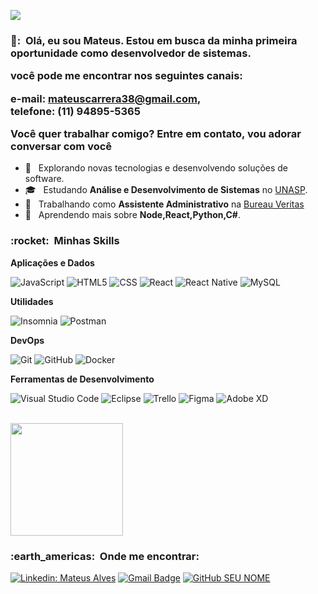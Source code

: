 
![](https://komarev.com/ghpvc/?username=VanessaSwerts&color=006bed)

<h3> 👨‍: &nbsp;Olá, eu sou Mateus.
Estou em busca da minha primeira oportunidade como desenvolvedor de sistemas.

você pode me encontrar nos seguintes canais:<br/>
  
  e-mail: mateuscarrera38@gmail.com,<br/>
  telefone: (11) 94895-5365

Você quer trabalhar comigo? Entre em contato, vou adorar conversar com você</h3>

- 🤔 &nbsp; Explorando novas tecnologias e desenvolvendo soluções de software.
- 🎓 &nbsp; Estudando **Análise e Desenvolvimento de Sistemas** no <a href="https://www.unasp.br/">UNASP</a>.
- 💼 &nbsp; Trabalhando como **Assistente Administrativo** na <a href="https://www.bureauveritas.com.br/pt-br">Bureau Veritas</a>
- 🌱 &nbsp; Aprendendo mais sobre **Node,React,Python,C#**.

<h3> :rocket: &nbsp;Minhas Skills </h3>

**Aplicações e Dados**

  ![JavaScript](https://img.shields.io/badge/-JavaScript-333333?style=flat&logo=javascript)
  ![HTML5](https://img.shields.io/badge/-HTML5-333333?style=flat&logo=HTML5)
  ![CSS](https://img.shields.io/badge/-CSS-333333?style=flat&logo=CSS3&logoColor=1572B6)
  ![React](https://img.shields.io/badge/-React-333333?style=flat&logo=react)
  ![React Native](https://img.shields.io/badge/-React%20Native-333333?style=flat&logo=react)
  ![MySQL](https://img.shields.io/badge/-MySQL-333333?style=flat&logo=mysql)


**Utilidades**

  ![Insomnia](https://img.shields.io/badge/-Insomnia-333333?style=flat&logo=insomnia)
  ![Postman](https://img.shields.io/badge/-Postman-333333?style=flat&logo=postman)

**DevOps**

  ![Git](https://img.shields.io/badge/-Git-333333?style=flat&logo=git)
  ![GitHub](https://img.shields.io/badge/-GitHub-333333?style=flat&logo=github)
  ![Docker](https://img.shields.io/badge/-Docker-333333?style=flat&logo=docker)


**Ferramentas de Desenvolvimento**

  ![Visual Studio Code](https://img.shields.io/badge/-Visual%20Studio%20Code-333333?style=flat&logo=visual-studio-code&logoColor=007ACC)
  ![Eclipse](https://img.shields.io/badge/-Eclipse-333333?style=flat&logo=eclipse-ide&logoColor=2C2255)
  ![Trello](https://img.shields.io/badge/-Trello-333333?style=flat&logo=trello&logoColor=007ACC)
  ![Figma](https://img.shields.io/badge/-Figma-333333?style=flat&logo=figma&logoColor=007ACC)
  ![Adobe XD](https://img.shields.io/badge/-Adobe%20XD-333333?style=flat&logo=adobe-xd&logoColor=007ACC)

<br/>

<a href="https://github.com/mcalves-stack">
  <img height="180em" src="https://github-readme-stats.vercel.app/api?username?&theme=dracula&show_icons=true" />
</a>

<br/>

<h3> :earth_americas: &nbsp;Onde me encontrar: </h3> 

[![Linkedin: Mateus Alves](https://img.shields.io/badge/-Mateus-blue?style=flat-square&logo=Linkedin&logoColor=white&link=www.linkedin.com/in/mateus-carrera-26a04a16b)](mateus-carrera-26a04a16b)
[![Gmail Badge](https://img.shields.io/badge/-mateuscarrera38@gmail.com-006bed?style=flat-square&logo=Gmail&logoColor=white&link=mailto:SEU-EMAIL)](mailto:mateuscarrera38@gmail.com)
[![GitHub SEU NOME]( https://img.shields.io/github/followers/VanessaSwerts?label=follow&style=social)](LINK-DO-SEU-GITHUB)
